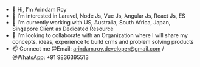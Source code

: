 - 👋 Hi, I’m Arindam Roy
- 👀 I’m interested in Laravel, Node Js, Vue Js, Angular Js, React Js, ES
- 🌱 I’m currently working with US, Australia, South Africa, Japan, Singapore Client as Dedicated Resource
- 💞️ I’m looking to collaborate with an Organization where I will share my concepts, ideas, experience to build crms and problem solving products
- 📫 Connect me @Email: arindam.roy.developer@gmail.com / @WhatsApp: +91 9836395513

<!---
dev-arindam-roy/dev-arindam-roy is a ✨ special ✨ repository because its `README.md` (this file) appears on your GitHub profile.
You can click the Preview link to take a look at your changes.
--->
